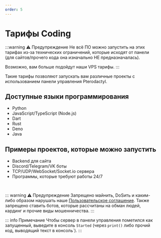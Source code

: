 ```yaml
---
order: 5
---
```


# Тарифы Coding

:::warning :warning: Предупреждение
Не всё ПО можно запустить на этих тарифах из-за технических ограничений, которые исходят от панели (для сайтов/прочего кода она изначально НЕ предназначалась).

Возможно, вам больше подойдут наши VPS тарифы.
:::

Такие тарифы позволяют запускать вам различные проекты с использованием панели управления Pterodactyl.

## Доступные языки программирования

- Python
- JavaScript/TypeScript (Node.js)
- Dart
- Rust
- Deno
- Java

## Примеры проектов, которые можно запустить

- Backend для сайта
- Discord/Telegram/VK боты
- TCP/UDP/WebSocket/Socket.io сервера
- Программы, которые требуют работы 24/7

<br>

::: warning :warning: Предупреждение
Запрещено майнить, DoSить и каким-либо образом нарушать наше [Пользовательское соглашение](https://play2go.cloud/user-agreement).
Также запрещено ставить ботов, которые рассчитаны на обман людей, кардинг и прочие виды мошенничества.
:::

::: info Примечание
Чтобы сервер в панели управления пометился как запущенный, выведите в консоль `Started` (через `print()` либо прочий код, выводящий текст в консоль`).
:::
